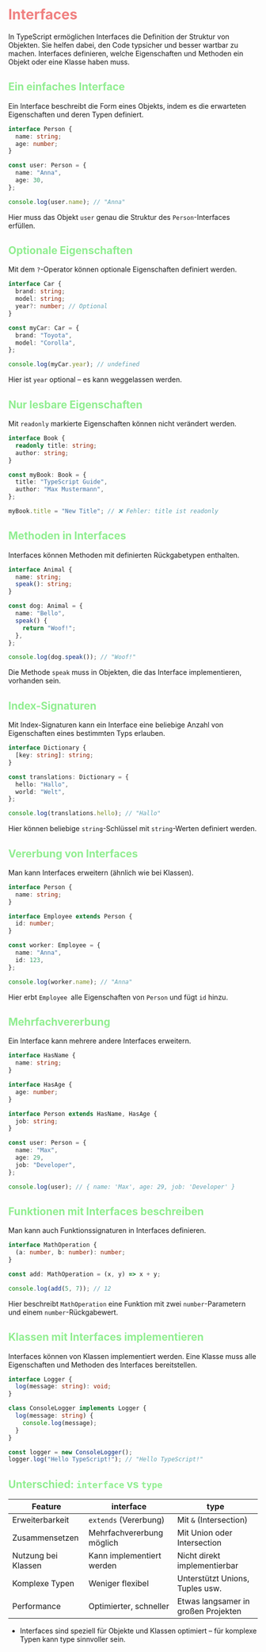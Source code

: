 # <span style="color: lightcoral">Interfaces
In TypeScript ermöglichen Interfaces die Definition der Struktur von Objekten. Sie helfen dabei, den Code typsicher und besser wartbar zu machen. Interfaces definieren, welche Eigenschaften und Methoden ein Objekt oder eine Klasse haben muss.

## <span style="color: lightgreen">Ein einfaches Interface
Ein Interface beschreibt die Form eines Objekts, indem es die erwarteten Eigenschaften und deren Typen definiert.
```ts 
interface Person {
  name: string;
  age: number;
}

const user: Person = {
  name: "Anna",
  age: 30,
};

console.log(user.name); // "Anna"
```
Hier muss das Objekt `user` genau die Struktur des `Person`-Interfaces erfüllen.

## <span style="color: lightgreen">Optionale Eigenschaften
Mit dem `?`-Operator können optionale Eigenschaften definiert werden.
```ts
interface Car {
  brand: string;
  model: string;
  year?: number; // Optional
}

const myCar: Car = {
  brand: "Toyota",
  model: "Corolla",
};

console.log(myCar.year); // undefined
```
Hier ist `year` optional – es kann weggelassen werden.

## <span style="color: lightgreen">Nur lesbare Eigenschaften
Mit `readonly` markierte Eigenschaften können nicht verändert werden.
```ts 
interface Book {
  readonly title: string;
  author: string;
}

const myBook: Book = {
  title: "TypeScript Guide",
  author: "Max Mustermann",
};

myBook.title = "New Title"; // ❌ Fehler: title ist readonly
```

## <span style="color: lightgreen">Methoden in Interfaces
Interfaces können Methoden mit definierten Rückgabetypen enthalten.
```ts 
interface Animal {
  name: string;
  speak(): string;
}

const dog: Animal = {
  name: "Bello",
  speak() {
    return "Woof!";
  },
};

console.log(dog.speak()); // "Woof!"
```
Die Methode `speak` muss in Objekten, die das Interface implementieren, vorhanden sein.

## <span style="color: lightgreen">Index-Signaturen
Mit Index-Signaturen kann ein Interface eine beliebige Anzahl von Eigenschaften eines bestimmten Typs erlauben.
```ts
interface Dictionary {
  [key: string]: string;
}

const translations: Dictionary = {
  hello: "Hallo",
  world: "Welt",
};

console.log(translations.hello); // "Hallo"
```
Hier können beliebige `string`-Schlüssel mit `string`-Werten definiert werden.

## <span style="color: lightgreen">Vererbung von Interfaces
Man kann Interfaces erweitern (ähnlich wie bei Klassen).
```ts
interface Person {
  name: string;
}

interface Employee extends Person {
  id: number;
}

const worker: Employee = {
  name: "Anna",
  id: 123,
};

console.log(worker.name); // "Anna"
```
Hier erbt `Employee `alle Eigenschaften von `Person` und fügt `id` hinzu.

## <span style="color: lightgreen">Mehrfachvererbung
Ein Interface kann mehrere andere Interfaces erweitern.
```ts
interface HasName {
  name: string;
}

interface HasAge {
  age: number;
}

interface Person extends HasName, HasAge {
  job: string;
}

const user: Person = {
  name: "Max",
  age: 29,
  job: "Developer",
};

console.log(user); // { name: 'Max', age: 29, job: 'Developer' }
```

## <span style="color: lightgreen">Funktionen mit Interfaces beschreiben
Man kann auch Funktionssignaturen in Interfaces definieren.
```ts
interface MathOperation {
  (a: number, b: number): number;
}

const add: MathOperation = (x, y) => x + y;

console.log(add(5, 7)); // 12
```
Hier beschreibt `MathOperation` eine Funktion mit zwei `number`-Parametern und einem `number`-Rückgabewert.

## <span style="color: lightgreen">Klassen mit Interfaces implementieren
Interfaces können von Klassen implementiert werden. Eine Klasse muss alle Eigenschaften und Methoden des Interfaces bereitstellen.
```ts
interface Logger {
  log(message: string): void;
}

class ConsoleLogger implements Logger {
  log(message: string) {
    console.log(message);
  }
}

const logger = new ConsoleLogger();
logger.log("Hello TypeScript!"); // "Hello TypeScript!"
```

## <span style="color: lightgreen">Unterschied: `interface` vs `type`
|Feature| interface| type|
|--|--|--|
|Erweiterbarkeit| `extends` (Vererbung)| Mit `&` (Intersection)|
|Zusammensetzen|	Mehrfachvererbung möglich| Mit Union oder Intersection|
|Nutzung bei Klassen| Kann implementiert werden| Nicht direkt implementierbar|
|Komplexe Typen| Weniger flexibel| Unterstützt Unions, Tuples usw.|
|Performance| Optimierter, schneller| Etwas langsamer in großen Projekten|

- Interfaces sind speziell für Objekte und Klassen optimiert – für komplexe Typen kann type sinnvoller sein.